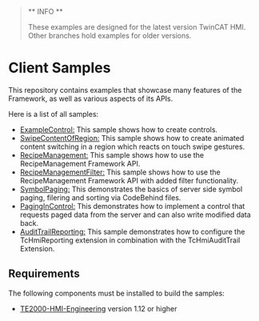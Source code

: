 > ** INFO  **
>
> These examples are designed for the latest version TwinCAT HMI. Other branches hold examples for older versions.

# Client Samples

This repository contains examples that showcase many features of the Framework, as well as various aspects of its APIs.

Here is a list of all samples:

- [ExampleControl:](ExampleControl) This sample shows how to create controls.
- [SwipeContentOfRegion:](SwipeContentOfRegion) This sample shows how to create animated content switching in a region which reacts on touch swipe gestures.
- [RecipeManagement:](RecipeManagement) This sample shows how to use the RecipeManagement Framework API.
- [RecipeManagementFilter:](RecipeManagementFilter) This sample shows how to use the RecipeManagement Framework API with added filter functionality.
- [SymbolPaging:](SymbolPaging) This demonstrates the basics of server side symbol paging, filering and sorting via CodeBehind files.
- [PagingInControl:](PagingInControl) This demonstrates how to implement a control that requests paged data from the server and can also write modified data back.
- [AuditTrailReporting:](AuditTrailReporting) This sample demonstrates how to configure the TcHmiReporting extension in combination with the TcHmiAuditTrail Extension.

## Requirements

The following components must be installed to build the samples:

- [TE2000-HMI-Engineering](https://www.beckhoff.com/en-en/products/automation/twincat/te1xxx-twincat-3-engineering/te2000.html) version 1.12 or higher

